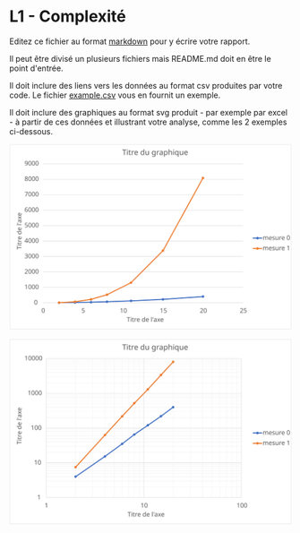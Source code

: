 # L1 - Complexité

Editez ce fichier au format [markdown](https://github.com/adam-p/markdown-here/wiki/Markdown-Cheatsheet) pour y écrire 
votre rapport. 

Il peut être divisé un plusieurs fichiers mais README.md doit en être le point d'entrée. 

Il doit inclure des liens vers les données au format csv produites par votre code. Le fichier [example.csv](csv/example.csv) 
vous en fournit un exemple.

Il doit inclure des graphiques au format svg produit - par exemple par excel - à partir de ces 
données et illustrant votre analyse, comme les 2 exemples ci-dessous. 

![example1](svg/example1.svg)

![example2](svg/example2.svg)


